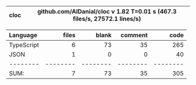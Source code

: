 
cloc|github.com/AlDanial/cloc v 1.82  T=0.01 s (467.3 files/s, 27572.1 lines/s)
--- | ---

Language|files|blank|comment|code
:-------|-------:|-------:|-------:|-------:
TypeScript|6|73|35|265
JSON|1|0|0|40
--------|--------|--------|--------|--------
SUM:|7|73|35|305
